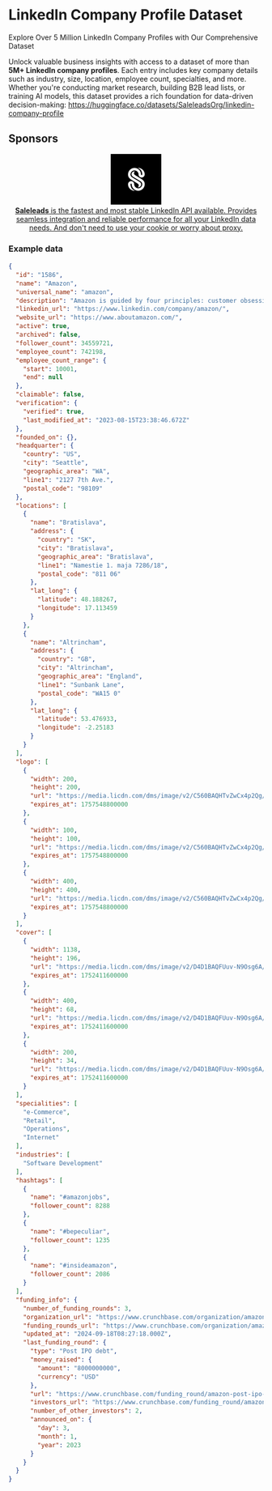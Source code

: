 # LinkedIn Company Profile Dataset

Explore Over 5 Million LinkedIn Company Profiles with Our Comprehensive Dataset

Unlock valuable business insights with access to a dataset of more than **5M+ LinkedIn company profiles**. Each entry includes key company details such as industry, size, location, employee count, specialties, and more. Whether you're conducting market research, building B2B lead lists, or training AI models, this dataset provides a rich foundation for data-driven decision-making: https://huggingface.co/datasets/SaleleadsOrg/linkedin-company-profile

## Sponsors
<div align="center">
  <a href="https://saleleads.ai" target="_blank">
    <img src="https://github.com/saleleadsai/linkedin-company-dataset/blob/main/logo.jpeg" width="100" alt="saleleads">
    <div>
      <b>Saleleads</b> is the fastest and most stable LinkedIn API available. Provides seamless integration and reliable performance for all your LinkedIn data needs. And don't need to use your cookie or worry about proxy.
    </div>
  </a>
</div>


### Example data

```json
{
  "id": "1586",
  "name": "Amazon",
  "universal_name": "amazon",
  "description": "Amazon is guided by four principles: customer obsession rather than competitor focus, passion for invention, commitment to operational excellence, and long-term thinking. We are driven by the excitement of building technologies, inventing products, and providing services that change lives. We embrace new ways of doing things, make decisions quickly, and are not afraid to fail. We have the scope and capabilities of a large company, and the spirit and heart of a small one.\n\nTogether, Amazonians research and develop new technologies from Amazon Web Services to Alexa on behalf of our customers: shoppers, sellers, content creators, and developers around the world.\n\nOur mission is to be Earth's most customer-centric company. Our actions, goals, projects, programs, and inventions begin and end with the customer top of mind.\n\nYou'll also hear us say that at Amazon, it's always \"Day 1.\"​ What do we mean? That our approach remains the same as it was on Amazon's very first day - to make smart, fast decisions, stay nimble, invent, and focus on delighting our customers.",
  "linkedin_url": "https://www.linkedin.com/company/amazon/",
  "website_url": "https://www.aboutamazon.com/",
  "active": true,
  "archived": false,
  "follower_count": 34559721,
  "employee_count": 742198,
  "employee_count_range": {
    "start": 10001,
    "end": null
  },
  "claimable": false,
  "verification": {
    "verified": true,
    "last_modified_at": "2023-08-15T23:38:46.672Z"
  },
  "founded_on": {},
  "headquarter": {
    "country": "US",
    "city": "Seattle",
    "geographic_area": "WA",
    "line1": "2127 7th Ave.",
    "postal_code": "98109"
  },
  "locations": [
    {
      "name": "Bratislava",
      "address": {
        "country": "SK",
        "city": "Bratislava",
        "geographic_area": "Bratislava",
        "line1": "Namestie 1. maja 7286/18",
        "postal_code": "811 06"
      },
      "lat_long": {
        "latitude": 48.188267,
        "longitude": 17.113459
      }
    },
    {
      "name": "Altrincham",
      "address": {
        "country": "GB",
        "city": "Altrincham",
        "geographic_area": "England",
        "line1": "Sunbank Lane",
        "postal_code": "WA15 0"
      },
      "lat_long": {
        "latitude": 53.476933,
        "longitude": -2.25183
      }
    }
  ],
  "logo": [
    {
      "width": 200,
      "height": 200,
      "url": "https://media.licdn.com/dms/image/v2/C560BAQHTvZwCx4p2Qg/company-logo_200_200/company-logo_200_200/0/1630640869849/amazon_logo?e=1757548800&v=beta&t=GmC7ihnTBbjtwoAspgBLhdawO-z2XddYXS3r4DhJdBM",
      "expires_at": 1757548800000
    },
    {
      "width": 100,
      "height": 100,
      "url": "https://media.licdn.com/dms/image/v2/C560BAQHTvZwCx4p2Qg/company-logo_100_100/company-logo_100_100/0/1630640869849/amazon_logo?e=1757548800&v=beta&t=m65kdm-Is5Zzr5MmFUEI6C_-6jjfmnklsxlIBnoBLLU",
      "expires_at": 1757548800000
    },
    {
      "width": 400,
      "height": 400,
      "url": "https://media.licdn.com/dms/image/v2/C560BAQHTvZwCx4p2Qg/company-logo_400_400/company-logo_400_400/0/1630640869849/amazon_logo?e=1757548800&v=beta&t=EVDmPDbXXyShR_NETjhpjtKgca8PbTvXf8nHeKKiang",
      "expires_at": 1757548800000
    }
  ],
  "cover": [
    {
      "width": 1138,
      "height": 196,
      "url": "https://media.licdn.com/dms/image/v2/D4D1BAQFUuv-N9Osg6A/company-background_10000/company-background_10000/0/1681945878685/amazon_cover?e=1752411600&v=beta&t=48IrJnL2v1-5zdoiG6x34Zvf14LDxXMkZ8i2CMmwCKA",
      "expires_at": 1752411600000
    },
    {
      "width": 400,
      "height": 68,
      "url": "https://media.licdn.com/dms/image/v2/D4D1BAQFUuv-N9Osg6A/company-background_400/company-background_400/0/1681945878685/amazon_cover?e=1752411600&v=beta&t=kDjNlxo5eHmMWzuqcT5EQWGmlEGHdxJsnLDp2AkEfD4",
      "expires_at": 1752411600000
    },
    {
      "width": 200,
      "height": 34,
      "url": "https://media.licdn.com/dms/image/v2/D4D1BAQFUuv-N9Osg6A/company-background_200/company-background_200/0/1681945878685/amazon_cover?e=1752411600&v=beta&t=i356JxuKsfe7COLaTixpT0QbGuv55H10JIpNgKck5SU",
      "expires_at": 1752411600000
    }
  ],
  "specialities": [
    "e-Commerce",
    "Retail",
    "Operations",
    "Internet"
  ],
  "industries": [
    "Software Development"
  ],
  "hashtags": [
    {
      "name": "#amazonjobs",
      "follower_count": 8288
    },
    {
      "name": "#bepeculiar",
      "follower_count": 1235
    },
    {
      "name": "#insideamazon",
      "follower_count": 2086
    }
  ],
  "funding_info": {
    "number_of_funding_rounds": 3,
    "organization_url": "https://www.crunchbase.com/organization/amazon?utm_source=linkedin&utm_medium=referral&utm_campaign=linkedin_companies&utm_content=profile_cta",
    "funding_rounds_url": "https://www.crunchbase.com/organization/amazon/funding_rounds/funding_rounds_list?utm_source=linkedin&utm_medium=referral&utm_campaign=linkedin_companies&utm_content=all_fundings",
    "updated_at": "2024-09-18T08:27:18.000Z",
    "last_funding_round": {
      "type": "Post IPO debt",
      "money_raised": {
        "amount": "8000000000",
        "currency": "USD"
      },
      "url": "https://www.crunchbase.com/funding_round/amazon-post-ipo-debt--ef26864e?utm_source=linkedin&utm_medium=referral&utm_campaign=linkedin_companies&utm_content=last_funding",
      "investors_url": "https://www.crunchbase.com/funding_round/amazon-post-ipo-debt--ef26864e?utm_source=linkedin&utm_medium=referral&utm_campaign=linkedin_companies&utm_content=all_investors",
      "number_of_other_investors": 2,
      "announced_on": {
        "day": 3,
        "month": 1,
        "year": 2023
      }
    }
  }
}
```
